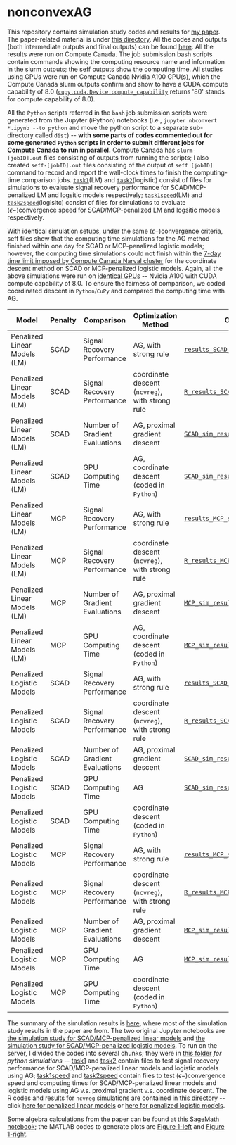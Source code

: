 # nonconvexAG

This repository contains simulation study codes and results for [my paper](https://arxiv.org/abs/2009.10629). The paper-related material is under [this directory](/paper). All the codes and outputs (both intermediate outputs and final outputs) can be found [here](/paper/simulation_study). All the results were run on Compute Canada. The job submission bash scripts contain commands showing the computing resource name and information in the slurm outputs; the seff outputs show the computing time. All studies using GPUs were run on Compute Canada Nvidia A100 GPU(s), which the Compute Canada slurm outputs confirm and show to have a CUDA compute capability of 8.0 ([`cupy.cuda.Device.compute_capability`](https://docs.cupy.dev/en/stable/reference/generated/cupy.cuda.Device.html) returns '80' stands for compute capability of 8.0).

All the `Python` scripts referred in the `bash` job submission scripts were generated from the Jupyter (iPython) notebooks (i.e., `jupyter nbconvert *.ipynb --to python` and move the python script to a separate sub-directory called `dist`) -- **with some parts of codes commented out for some generated `Python` scripts in order to submit different jobs for Compute Canada to run in parallel.** Compute Canada has `slurm-[jobID].out` files consisting of outputs from running the scripts; I also created `seff-[jobID].out` files consisting of the output of `seff [jobID]` command to record and report the wall-clock times to finish the computing-time comparison jobs. [`task1`](/paper/simulation_study/tasks/task1/)(LM) and [`task2`](/paper/simulation_study/tasks/task2/)(logistic) consist of files for simulations to evaluate signal recovery performance for SCAD/MCP-penalized LM and logsitic models respectively; [`task1speed`](/paper/simulation_study/tasks/task1speed/)(LM) and [`task2speed`](/paper/simulation_study/tasks/task2speed/)(logisitc) consist of files for simulations to evaluate ($\epsilon-$)convergence speed for SCAD/MCP-penalized LM and logsitic models respectively.

With identical simulation setups, under the same ($\epsilon-$)convergence criteria, seff files show that the computing time simulations for the AG method finished within one day for SCAD or MCP-penalized logistic models; however, the computing time simulations could not finish within the [7-day time limit imposed by Compute Canada Narval cluster](https://docs.alliancecan.ca/wiki/Job_scheduling_policies#Time_limits) for the coordinate descent method on SCAD or MCP-penalized logistic models. Again, all the above simulations were run on [identical GPUs](https://docs.alliancecan.ca/wiki/Using_GPUs_with_Slurm/en#Available_hardware) -- Nvidia A100 with CUDA compute capability of 8.0. To ensure the fairness of comparison, we coded coordinated descent in `Python`/`CuPy` and compared the computing time with AG.

| Model                        | Penalty | Comparison                     | Optimization Method                             | Output Data                                                                                                                               | Jupyter Notebook/R code                                                                                                   | Bash Script                                                                                                                                    | slurm file                                                                                                               | seff output                                                                                                            |
|------------------------------|---------|--------------------------------|-------------------------------------------------|-------------------------------------------------------------------------------------------------------------------------------------------|---------------------------------------------------------------------------------------------------------------------------|------------------------------------------------------------------------------------------------------------------------------------------------|--------------------------------------------------------------------------------------------------------------------------|------------------------------------------------------------------------------------------------------------------------|
| Penalized Linear Models (LM) | SCAD    | Signal Recovery Performance    | AG, with strong rule                            | [`results_SCAD_signal_recovery.npy`](/paper/simulation_study/tasks/task1/results_SCAD_signal_recovery.npy)                                | [`task1.ipynb`](/paper/simulation_study/tasks/task1/task1.ipynb)                                                          | [`task1.sh`](/paper/simulation_study/tasks/task1/task1.sh)                                                                                     | [`slurm-10249685.out`](/paper/simulation_study/tasks/task1/slurm-10249685.out)                                           |                                                                                                                        |
| Penalized Linear Models (LM) | SCAD    | Signal Recovery Performance    | coordinate descent (`ncvreg`), with strong rule | [`R_results_SCAD_signal_recovery.npy`](/paper/simulation_study/SCAD_MCP/LM/R_results_SCAD_signal_recovery.npy)                            | [`ncvreg_LM_sim.R`](/paper/simulation_study/SCAD_MCP/LM/ncvreg_LM_sim.R)                                                  | [`LM.sh`](/paper/simulation_study/SCAD_MCP/LM/LM.sh)                                                                                           | [`slurm-10256385.out`](/paper/simulation_study/SCAD_MCP/LM/slurm-10256385.out)                                           |                                                                                                                        |
| Penalized Linear Models (LM) | SCAD    | Number of Gradient Evaluations | AG, proximal gradient descent                   | [`SCAD_sim_results.npy`](/paper/simulation_study/tasks/task1speed/SCAD_sim_results.npy)                                                   | [`task1speed.ipynb`](/paper/simulation_study/tasks/task1speed/task1speed.ipynb)                                           | [`task1speed.sh`](/paper/simulation_study/tasks/task1speed/task1speed.sh)                                                                      | [`slurm-10249600.out`](/paper/simulation_study/tasks/task1speed/slurm-10249600.out)                                      | [`seff-10249600.out`](/paper/simulation_study/tasks/task1speed/seff-10249600.out)                                      |
| Penalized Linear Models (LM) | SCAD    | GPU Computing Time             | AG, coordinate descent (coded in `Python`)      | [`SCAD_sim_results.npy`](/paper/simulation_study/tasks/task1speed/SCAD_sim_results.npy)                                                   | [`task1speed.ipynb`](/paper/simulation_study/tasks/task1speed/task1speed.ipynb)                                           | [`task1speed.sh`](/paper/simulation_study/tasks/task1speed/task1speed.sh)                                                                      | [`slurm-10249600.out`](/paper/simulation_study/tasks/task1speed/slurm-10249600.out)                                      | [`seff-10249600.out`](/paper/simulation_study/tasks/task1speed/seff-10249600.out)                                      |
| Penalized Linear Models (LM) | MCP     | Signal Recovery Performance    | AG, with strong rule                            | [`results_MCP_signal_recovery.npy`](/paper/simulation_study/tasks/task1/results_MCP_signal_recovery.npy)                                  | [`task1.ipynb`](/paper/simulation_study/tasks/task1/task1.ipynb)                                                          | [`task1.sh`](/paper/simulation_study/tasks/task1/task1.sh)                                                                                     | [`slurm-10249685.out`](/paper/simulation_study/tasks/task1/slurm-10249685.out)                                           |                                                                                                                        |
| Penalized Linear Models (LM) | MCP     | Signal Recovery Performance    | coordinate descent (`ncvreg`), with strong rule | [`R_results_MCP_signal_recovery.npy`](/paper/simulation_study/SCAD_MCP/LM/R_results_MCP_signal_recovery.npy)                              | [`ncvreg_LM_sim.R`](/paper/simulation_study/SCAD_MCP/LM/ncvreg_LM_sim.R)                                                  | [`LM.sh`](/paper/simulation_study/SCAD_MCP/LM/LM.sh)                                                                                           | [`slurm-10256385.out`](/paper/simulation_study/SCAD_MCP/LM/slurm-10256385.out)                                           |                                                                                                                        |
| Penalized Linear Models (LM) | MCP     | Number of Gradient Evaluations | AG, proximal gradient descent                   | [`MCP_sim_results.npy`](/paper/simulation_study/tasks/task1speed/MCP_sim_results.npy)                                                     | [`task1speed.ipynb`](/paper/simulation_study/tasks/task1speed/task1speed.ipynb)                                           | [`task1speed.sh`](/paper/simulation_study/tasks/task1speed/task1speed.sh)                                                                      | [`slurm-10249600.out`](/paper/simulation_study/tasks/task1speed/slurm-10249600.out)                                      | [`seff-10249600.out`](/paper/simulation_study/tasks/task1speed/seff-10249600.out)                                      |
| Penalized Linear Models (LM) | MCP     | GPU Computing Time             | AG, coordinate descent (coded in `Python`)      | [`MCP_sim_results.npy`](/paper/simulation_study/tasks/task1speed/MCP_sim_results.npy)                                                     | [`task1speed.ipynb`](/paper/simulation_study/tasks/task1speed/task1speed.ipynb)                                           | [`task1speed.sh`](/paper/simulation_study/tasks/task1speed/task1speed.sh)                                                                      | [`slurm-10249600.out`](/paper/simulation_study/tasks/task1speed/slurm-10249600.out)                                      | [`seff-10249600.out`](/paper/simulation_study/tasks/task1speed/seff-10249600.out)                                      |
| Penalized Logistic Models    | SCAD    | Signal Recovery Performance    | AG, with strong rule                            | [`results_SCAD_signal_recovery.npy`](/paper/simulation_study/tasks/task2/results_SCAD_signal_recovery.npy)                                | [`task2.ipynb`](/paper/simulation_study/tasks/task2/task2.ipynb)                                                          | [`task2.sh`](/paper/simulation_study/tasks/task2/task2.sh)                                                                                     | [`slurm-10249602.out`](/paper/simulation_study/tasks/task2/slurm-10249602.out)                                           |                                                                                                                        |
| Penalized Logistic Models    | SCAD    | Signal Recovery Performance    | coordinate descent (`ncvreg`), with strong rule | [`R_results_SCAD_signal_recovery.npy`](/paper/simulation_study/SCAD_MCP/logistic/R_results_SCAD_signal_recovery.npy)                      | [`ncvreg_logistic_sim.R`](/paper/simulation_study/SCAD_MCP/logistic/ncvreg_logistic_sim.R)                                | [`logistic.sh`](/paper/simulation_study/SCAD_MCP/logistic/logistic.sh)                                                                         | [`slurm-10256384.out`](/paper/simulation_study/SCAD_MCP/logistic/slurm-10256384.out)                                     |                                                                                                                        |
| Penalized Logistic Models    | SCAD    | Number of Gradient Evaluations | AG, proximal gradient descent                   | [`SCAD_sim_results.npy`](/paper/simulation_study/tasks/task2speed/sub_tasks/task2speed_SCAD/SCAD_sim_results.npy)                         | [`task2speed_SCAD.ipynb`](/paper/simulation_study/tasks/task2speed/sub_tasks/task2speed_SCAD.ipynb)                       | [`task2speed_SCAD.sh`](/paper/simulation_study/tasks/task2speed/sub_tasks/task2speed_SCAD/task2speed_SCAD.sh)                                  | [`slurm-10249595.out`](/paper/simulation_study/tasks/task2speed/sub_tasks/task2speed_SCAD/slurm-10249595.out)            | [`seff-10249595.out`](/paper/simulation_study/tasks/task2speed/sub_tasks/task2speed_SCAD/seff-10249595.out)            |
| Penalized Logistic Models    | SCAD    | GPU Computing Time             | AG                                              | [`SCAD_sim_results_AG_time.npy`](/paper/simulation_study/tasks/task2speed/sub_tasks/task2speed_SCAD_AG_time/SCAD_sim_results_AG_time.npy) | [`task2speed_SCAD_AG_time.ipynb`](/paper/simulation_study/tasks/task2speed/sub_tasks/task2speed_SCAD_AG_time.ipynb)       | [`task2speed_SCAD_AG_time.sh`](/paper/simulation_study/tasks/task2speed/sub_tasks/task2speed_SCAD_AG_time/task2speed_SCAD_AG_time.sh)          | [`slurm-10249582.out`](/paper/simulation_study/tasks/task2speed/sub_tasks/task2speed_SCAD_AG_time/slurm-10249582.out)    | [`seff-10249582.out`](/paper/simulation_study/tasks/task2speed/sub_tasks/task2speed_SCAD_AG_time/seff-10249582.out)    |
| Penalized Logistic Models    | SCAD    | GPU Computing Time             | coordinate descent (coded in `Python`)          |                                                                                                                                           | [`task2speed_SCAD_coord_time.ipynb`](/paper/simulation_study/tasks/task2speed/sub_tasks/task2speed_SCAD_coord_time.ipynb) | [`task2speed_SCAD_coord_time.sh`](/paper/simulation_study/tasks/task2speed/sub_tasks/task2speed_SCAD_coord_time/task2speed_SCAD_coord_time.sh) | [`slurm-10249580.out`](/paper/simulation_study/tasks/task2speed/sub_tasks/task2speed_SCAD_coord_time/slurm-10249580.out) | [`seff-10249580.out`](/paper/simulation_study/tasks/task2speed/sub_tasks/task2speed_SCAD_coord_time/seff-10249580.out) |
| Penalized Logistic Models    | MCP     | Signal Recovery Performance    | AG, with strong rule                            | [`results_MCP_signal_recovery.npy`](/paper/simulation_study/tasks/task2/results_MCP_signal_recovery.npy)                                  | [`task2.ipynb`](/paper/simulation_study/tasks/task2/task2.ipynb)                                                          | [`task2.sh`](/paper/simulation_study/tasks/task2/task2.sh)                                                                                     | [`slurm-10249602.out`](/paper/simulation_study/tasks/task2/slurm-10249602.out)                                           |                                                                                                                        |
| Penalized Logistic Models    | MCP     | Signal Recovery Performance    | coordinate descent (`ncvreg`), with strong rule | [`R_results_MCP_signal_recovery.npy`](/paper/simulation_study/SCAD_MCP/logistic/R_results_MCP_signal_recovery.npy)                        | [`ncvreg_logistic_sim.R`](/paper/simulation_study/SCAD_MCP/logistic/ncvreg_logistic_sim.R)                                | [`logistic.sh`](/paper/simulation_study/SCAD_MCP/logistic/logistic.sh)                                                                         | [`slurm-10256384.out`](/paper/simulation_study/SCAD_MCP/logistic/slurm-10256384.out)                                     |                                                                                                                        |
| Penalized Logistic Models    | MCP     | Number of Gradient Evaluations | AG, proximal gradient descent                   | [`MCP_sim_results.npy`](/paper/simulation_study/tasks/task2speed/sub_tasks/task2speed_MCP/MCP_sim_results.npy)                            | [`task2speed_MCP.ipynb`](/paper/simulation_study/tasks/task2speed/sub_tasks/task2speed_MCP.ipynb)                         | [`task2speed_MCP.sh`](/paper/simulation_study/tasks/task2speed/sub_tasks/task2speed_MCP/task2speed_MCP.sh)                                     | [`slurm-10249597.out`](/paper/simulation_study/tasks/task2speed/sub_tasks/task2speed_MCP/slurm-10249597.out)             | [`seff-10249597.out`](/paper/simulation_study/tasks/task2speed/sub_tasks/task2speed_MCP/seff-10249597.out)             |
| Penalized Logistic Models    | MCP     | GPU Computing Time             | AG                                              | [`MCP_sim_results_AG_time.npy`](/paper/simulation_study/tasks/task2speed/sub_tasks/task2speed_MCP_AG_time/MCP_sim_results_AG_time.npy)    | [`task2speed_MCP_AG_time.ipynb`](/paper/simulation_study/tasks/task2speed/sub_tasks/task2speed_MCP_AG_time.ipynb)         | [`task2speed_MCP_AG_time.sh`](/paper/simulation_study/tasks/task2speed/sub_tasks/task2speed_MCP_AG_time/task2speed_MCP_AG_time.sh)             | [`slurm-10249584.out`](/paper/simulation_study/tasks/task2speed/sub_tasks/task2speed_MCP_AG_time/slurm-10249584.out)     | [`seff-10249584.out`](/paper/simulation_study/tasks/task2speed/sub_tasks/task2speed_MCP_AG_time/seff-10249584.out)     |
| Penalized Logistic Models    | MCP     | GPU Computing Time             | coordinate descent (coded in `Python`)          |                                                                                                                                           | [`task2speed_MCP_coord_time.ipynb`](/paper/simulation_study/tasks/task2speed/sub_tasks/task2speed_MCP_coord_time.ipynb)   | [`task2speed_MCP_coord_time.sh`](/paper/simulation_study/tasks/task2speed/sub_tasks/task2speed_MCP_coord_time/task2speed_MCP_coord_time.sh)    | [`slurm-10249581.out`](/paper/simulation_study/tasks/task2speed/sub_tasks/task2speed_MCP_coord_time/slurm-10249581.out)  | [`seff-10249581.out`](/paper/simulation_study/tasks/task2speed/sub_tasks/task2speed_MCP_coord_time/seff-10249581.out)  |

The summary of the simulation results is [here](/paper/simulation_study/summary.ipynb), where most of the simulation study results in the paper are from. The two original Jupyter notebooks are [the simulation study for SCAD/MCP-penalized linear models](/paper/simulation_study/LM_SCAD_MCP_cp%20(cupy).ipynb) and [the simulation study for SCAD/MCP-penalized logistic models](/paper/simulation_study/logistic_SCAD_MCP_cp%20(cupy).ipynb). To run on the server, I divided the codes into several chunks; they were in [this folder](/paper/simulation_study/tasks) *for python simulations* -- [task1](/paper/simulation_study/tasks/task1) and [task2](/paper/simulation_study/tasks/task2) contain files to test signal recovery performance for SCAD/MCP-penalized linear models and logistic models using AG; [task1speed](/paper/simulation_study/tasks/task1speed) and [task2speed](/paper/simulation_study/tasks/task2speed) contain files to test ($\epsilon-$)convergence speed and computing times for SCAD/MCP-penalized linear models and logistic models using AG v.s. proximal gradient v.s. coordinate descent. The R codes and results for `ncvreg` simulations are contained in [this directory](/paper/simulation_study/SCAD_MCP) -- click [here for penalized linear models](/paper/simulation_study/SCAD_MCP/LM) or [here for penalized logistic models](/paper/simulation_study/SCAD_MCP/logistic).

Some algebra calculations from the paper can be found at [this SageMath notebook](/paper/SageMath_algebra.ipynb); the MATLAB codes to generate plots are [Figure 1-left](/paper/optimize_b_k.m) and [Figure 1-right](/paper/tighter_lower_bound_plot.m).

<!-- The manual for the PyPI package [`nonconvexAG`](https://pypi.org/project/nonconvexAG/) can be found [here](/nonconvexAG/README.md). -->
